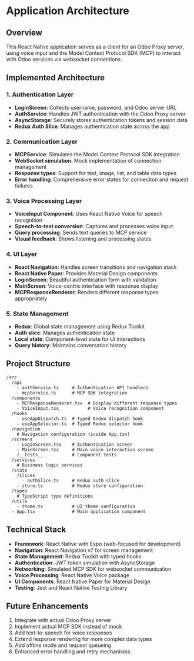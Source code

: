 # Application Architecture

## Overview
This React Native application serves as a client for an Odoo Proxy server, using voice input and the Model Context Protocol SDK (MCP) to interact with Odoo services via websocket connections.

## Implemented Architecture

### 1. Authentication Layer
- **LoginScreen**: Collects username, password, and Odoo server URL
- **AuthService**: Handles JWT authentication with the Odoo Proxy server
- **AsyncStorage**: Securely stores authentication tokens and session data
- **Redux Auth Slice**: Manages authentication state across the app

### 2. Communication Layer
- **MCPService**: Simulates the Model Context Protocol SDK integration
- **WebSocket simulation**: Mock implementation of connection management
- **Response types**: Support for text, image, list, and table data types
- **Error handling**: Comprehensive error states for connection and request failures

### 3. Voice Processing Layer
- **VoiceInput Component**: Uses React Native Voice for speech recognition
- **Speech-to-text conversion**: Captures and processes voice input
- **Query processing**: Sends text queries to MCP service
- **Visual feedback**: Shows listening and processing states

### 4. UI Layer
- **React Navigation**: Handles screen transitions and navigation stack
- **React Native Paper**: Provides Material Design components
- **LoginScreen**: Beautiful authentication form with validation
- **MainScreen**: Voice-centric interface with response display
- **MCPResponseRenderer**: Renders different response types appropriately

### 5. State Management
- **Redux**: Global state management using Redux Toolkit
- **Auth slice**: Manages authentication state
- **Local state**: Component-level state for UI interactions
- **Query history**: Maintains conversation history

## Project Structure
```
/src
  /api
    - authService.ts     # Authentication API handlers
    - mcpService.ts      # MCP SDK integration
  /components
    - MCPResponseRenderer.tsx  # Display different response types
    - VoiceInput.tsx           # Voice recognition component
  /hooks
    - useAppDispatch.ts  # Typed Redux dispatch hook
    - useAppSelector.ts  # Typed Redux selector hook
  /navigation
    # Navigation configuration (inside App.tsx)
  /screens
    - LoginScreen.tsx    # Authentication screen
    - MainScreen.tsx     # Main voice interaction screen
    /__tests__           # Component tests
  /services
    # Business logic services
  /state
    /slices
      - authSlice.ts     # Redux auth slice
    - store.ts           # Redux store configuration
  /types
    # TypeScript type definitions
  /utils
    - theme.ts           # UI theme configuration
  - App.tsx              # Main application component
```

## Technical Stack

- **Framework**: React Native with Expo (web-focused for development)
- **Navigation**: React Navigation v7 for screen management
- **State Management**: Redux Toolkit with typed hooks
- **Authentication**: JWT token simulation with AsyncStorage
- **Networking**: Simulated MCP SDK for websocket communication
- **Voice Processing**: React Native Voice package
- **UI Components**: React Native Paper for Material Design
- **Testing**: Jest and React Native Testing Library

## Future Enhancements
1. Integrate with actual Odoo Proxy server
2. Implement actual MCP SDK instead of mock
3. Add text-to-speech for voice responses
4. Extend response rendering for more complex data types
5. Add offline mode and request queueing
6. Enhanced error handling and retry mechanisms
